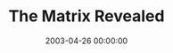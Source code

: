 ---
layout: series
series: "The Matrix Revealed"
permalink: "/the-matrix-revealed/"
title: "The Matrix Revealed"
date: 2003-04-26 00:00:00
endDate: 2003-05-04 00:00:00
description: "Life is not as it seems. There is a whole dimension to our existence that we can't quite see, touch or smell. This is true for our lives ''out there'' as well as for our lives ''in here'' at Crossroads."
src: "http://s3.amazonaws.com/crossroads-media/images/bigscreen.matrix.jpg"
---